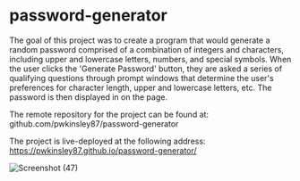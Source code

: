 # password-generator

The goal of this project was to create a program that would generate a random password comprised of a combination of integers and characters, including upper and lowercase letters, numbers, and special symbols. When the user clicks the 'Generate Password' button, they are asked a series of qualifying questions through prompt windows that determine the user's preferences for character length, upper and lowercase letters, etc. The password is then displayed in on the page.

The remote repository for the project can be found at: github.com/pwkinsley87/password-generator

The project is live-deployed at the following address: https://pwkinsley87.github.io/password-generator/






![Screenshot (47)](https://user-images.githubusercontent.com/102868418/171316981-d35cb7cf-8cec-47d6-893b-a27bb21f8774.png)
